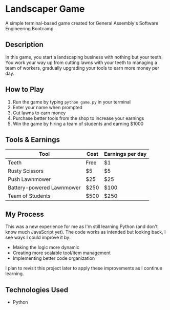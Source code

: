 # Landscaper Game

A simple terminal-based game created for General Assembly's Software Engineering Bootcamp.

## Description

In this game, you start a landscaping business with nothing but your teeth. You work your way up from cutting lawns with your teeth to managing a team of workers, gradually upgrading your tools to earn more money per day.

## How to Play

1. Run the game by typing `python game.py` in your terminal
2. Enter your name when prompted
3. Cut lawns to earn money
4. Purchase better tools from the shop to increase your earnings
5. Win the game by hiring a team of students and earning $1000

## Tools & Earnings

| Tool | Cost | Earnings per day |
|------|------|------------------|
| Teeth | Free | $1 |
| Rusty Scissors | $5 | $5 |
| Push Lawnmower | $25 | $25 |
| Battery-powered Lawnmower | $250 | $100 |
| Team of Students | $500 | $250 |

## My Process

This was a new experience for me as I'm still learning Python (and don't know much JavaScript yet). The code works as intended but looking back, I see ways I could improve it by:

- Making the logic more dynamic
- Creating more scalable tool/item management
- Implementing better code organization

I plan to revisit this project later to apply these improvements as I continue learning.

## Technologies Used

- Python